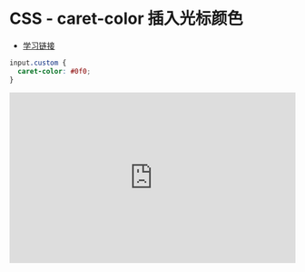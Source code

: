 # CSS - caret-color 插入光标颜色

- [学习链接](https://www.zhangxinxu.com/wordpress/2018/01/css-caret-color-first-line/)

```css
input.custom {
  caret-color: #0f0;
}
```

<iframe height="300" style="width: 100%;" scrolling="no" title="CSS - caret-color 插入光标颜色" src="https://codepen.io/firefly1984982452/embed/poaQgyQ?default-tab=html%2Cresult" frameborder="no" loading="lazy" allowtransparency="true" allowfullscreen="true">
  See the Pen <a href="https://codepen.io/firefly1984982452/pen/poaQgyQ">
  CSS - caret-color 插入光标颜色</a> by 彭丹丹 (<a href="https://codepen.io/firefly1984982452">@firefly1984982452</a>)
  on <a href="https://codepen.io">CodePen</a>.
</iframe>
